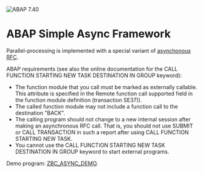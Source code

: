 ![ABAP 7.40](https://img.shields.io/badge/ABAP-7.40%2B-orange)
# ABAP Simple Async Framework

Parallel-processing is implemented with a special variant of [asynchonous RFC](https://help.sap.com/viewer/7bfe8cdcfbb040dcb6702dada8c3e2f0/1709%20000/en-US/4d909309eba36e73e10000000a15822b.html). 

ABAP requirements (see also the online documentation for the CALL FUNCTION STARTING NEW TASK DESTINATION IN GROUP keyword):

- The function module that you call must be marked as externally callable. This attribute is specified in the Remote function call supported field in the function module definition (transaction SE37)).
- The called function module may not include a function call to the destination "BACK".
- The calling program should not change to a new internal session after making an asynchronous RFC call. That is, you should not use SUBMIT or CALL TRANSACTION in such a report after using CALL FUNCTION STARTING NEW TASK.
- You cannot use the CALL FUNCTION STARTING NEW TASK DESTINATION IN GROUP keyword to start external programs.

Demo program: [ZBC_ASYNC_DEMO](https://github.com/MikeSidorochkin/ABAP-Simple-pRFC-Framework/blob/main/src/zbc_async_demo.prog.abap).
